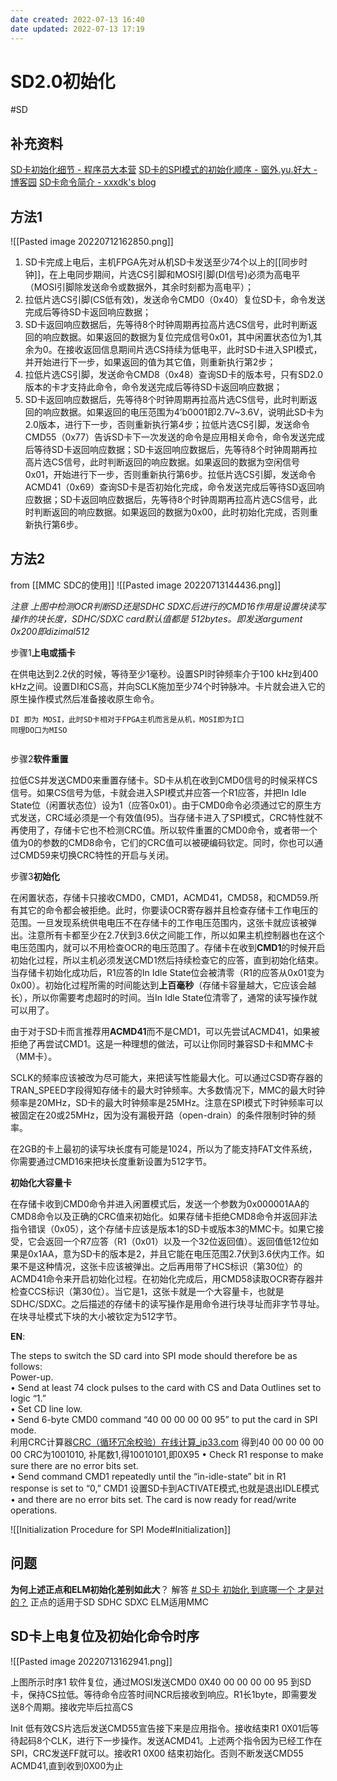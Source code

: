 ```yaml
---
date created: 2022-07-13 16:40
date updated: 2022-07-13 17:19
---
```


# SD2.0初始化

#SD

## 补充资料

[SD卡初始化细节 - 程序员大本营](https://www.pianshen.com/article/3747783139/)
[SD卡的SPI模式的初始化顺序 - 窗外.yu.好大 - 博客园](https://www.cnblogs.com/mrightt/archive/2011/06/23/2088265.html)
[SD卡命令简介 - xxxdk's blog](http://xxxdk.xyz/xxx/2021/01/SD%E5%8D%A1%E5%91%BD%E4%BB%A4%E7%AE%80%E4%BB%8B/)

## 方法1

![[Pasted image 20220712162850.png]]

1. SD卡完成上电后，主机FPGA先对从机SD卡发送至少74个以上的[[同步时钟]]，在上电同步期间，片选CS引脚和MOSI引脚(DI信号)必须为高电平（MOSI引脚除发送命令或数据外，其余时刻都为高电平）；
2. 拉低片选CS引脚(CS低有效)，发送命令CMD0（0x40）复位SD卡，命令发送完成后等待SD卡返回响应数据；
3. SD卡返回响应数据后，先等待8个时钟周期再拉高片选CS信号，此时判断返回的响应数据。如果返回的数据为复位完成信号0x01，其中闲置状态位为1,其余为0。在接收返回信息期间片选CS持续为低电平，此时SD卡进入SPI模式，并开始进行下一步，如果返回的值为其它值，则重新执行第2步；
4. 拉低片选CS引脚，发送命令CMD8（0x48）查询SD卡的版本号，只有SD2.0版本的卡才支持此命令，命令发送完成后等待SD卡返回响应数据；
5. SD卡返回响应数据后，先等待8个时钟周期再拉高片选CS信号，此时判断返回的响应数据。如果返回的电压范围为4’b0001即2.7V~3.6V，说明此SD卡为2.0版本，进行下一步，否则重新执行第4步；拉低片选CS引脚，发送命令CMD55（0x77）告诉SD卡下一次发送的命令是应用相关命令，命令发送完成后等待SD卡返回响应数据；SD卡返回响应数据后，先等待8个时钟周期再拉高片选CS信号，此时判断返回的响应数据。如果返回的数据为空闲信号0x01，开始进行下一步，否则重新执行第6步。拉低片选CS引脚，发送命令ACMD41（0x69）查询SD卡是否初始化完成，命令发送完成后等待SD返回响应数据；SD卡返回响应数据后，先等待8个时钟周期再拉高片选CS信号，此时判断返回的响应数据。如果返回的数据为0x00，此时初始化完成，否则重新执行第6步。

## 方法2

from [[MMC SDC的使用]]
![[Pasted image 20220713144436.png]]

_注意 上图中检测OCR判断SD还是SDHC  SDXC后进行的CMD16作用是设置块读写操作的块长度，SDHC/SDXC card默认值都是 512bytes。即发送argument 0x200即dizimal512_

步骤1**上电或插卡**

在供电达到2.2伏的时候，等待至少1毫秒。设置SPI时钟频率介于100 kHz到400 kHz之间。设置DI和CS高，并向SCLK施加至少74个时钟脉冲。卡片就会进入它的原生操作模式然后准备接收原生命令。

```
DI 即为 MOSI，此时SD卡相对于FPGA主机而言是从机，MOSI即为I口
同理DO口为MISO
  
```

步骤2**软件重置**

拉低CS并发送CMD0来重置存储卡。SD卡从机在收到CMD0信号的时候采样CS信号。如果CS信号为低，卡就会进入SPI模式并应答一个R1应答，并把In Idle State位（闲置状态位）设为1（应答0x01）。由于CMD0命令必须通过它的原生方式发送，CRC域必须是一个有效值(95)。当存储卡进入了SPI模式，CRC特性就不再使用了，存储卡它也不检测CRC值。所以软件重置的CMD0命令，或者带一个值为0的参数的CMD8命令，它们的CRC值可以被硬编码钦定。同时，你也可以通过CMD59来切换CRC特性的开启与关闭。

步骤3**初始化**

在闲置状态，存储卡只接收CMD0，CMD1，ACMD41，CMD58，和CMD59.所有其它的命令都会被拒绝。此时，你要读OCR寄存器并且检查存储卡工作电压的范围。一旦发现系统供电电压不在存储卡的工作电压范围内，这张卡就应该被弹出。注意所有卡都至少在2.7伏到3.6伏之间能工作，所以如果主机控制器也在这个电压范围内，就可以不用检查OCR的电压范围了。存储卡在收到**CMD1**的时候开启初始化过程，所以主机必须发送CMD1然后持续检查它的应答，直到初始化结束。当存储卡初始化成功后，R1应答的In Idle State位会被清零（R1的应答从0x01变为0x00）。初始化过程所需的时间能达到**上百毫秒**（存储卡容量越大，它应该会越长），所以你需要考虑超时的时间。当In Idle State位清零了，通常的读写操作就可以用了。

由于对于SD卡而言推荐用**ACMD41**而不是CMD1，可以先尝试ACMD41，如果被拒绝了再尝试CMD1。这是一种理想的做法，可以让你同时兼容SD卡和MMC卡（MM卡）。

SCLK的频率应该被改为尽可能大，来把读写性能最大化。可以通过CSD寄存器的TRAN_SPEED字段得知存储卡的最大时钟频率。大多数情况下，MMC的最大时钟频率是20MHz，SD卡的最大时钟频率是25MHz。注意在SPI模式下时钟频率可以被固定在20或25MHz，因为没有漏极开路（open-drain）的条件限制时钟的频率。

在2GB的卡上最初的读写块长度有可能是1024，所以为了能支持FAT文件系统，你需要通过CMD16来把块长度重新设置为512字节。

**初始化大容量卡**

在存储卡收到CMD0命令并进入闲置模式后，发送一个参数为0x000001AA的CMD8命令以及正确的CRC值来初始化。如果存储卡拒绝CMD8命令并返回非法指令错误（0x05），这个存储卡应该是版本1的SD卡或版本3的MMC卡。如果它接受，它会返回一个R7应答（R1（0x01）以及一个32位返回值）。返回值低12位如果是0x1AA，意为SD卡的版本是2，并且它能在电压范围2.7伏到3.6伏内工作。如果不是这种情况，这张卡应该被弹出。之后再用带了HCS标识（第30位）的ACMD41命令来开启初始化过程。在初始化完成后，用CMD58读取OCR寄存器并检查CCS标识（第30位）。当它是1，这张卡就是一个大容量卡，也就是SDHC/SDXC。之后描述的存储卡的读写操作是用命令进行块寻址而非字节寻址。在块寻址模式下块的大小被钦定为512字节。

**EN**:

The steps to switch the SD card into SPI mode should therefore be as follows:\
Power-up.\
• Send at least 74 clock pulses to the card with CS and Data Outlines set to logic “1.”\
• Set CD line low.\
• Send 6-byte CMD0 command “40 00 00 00 00 95” to put the card in SPI mode.\
利用CRC计算器[CRC（循环冗余校验）在线计算_ip33.com](http://www.ip33.com/crc.html)
得到40 00 00 00 00 00 CRC为1001010, 补尾数1,得10010101,即0X95
• Check R1 response to make sure there are no error bits set.\
• Send command CMD1 repeatedly until the “in-idle-state” bit in R1 response is set to “0,”  CMD1 设置SD卡到ACTIVATE模式,也就是退出IDLE模式
• and there are no error bits set. The card is now ready for read/write operations.

![[Initialization Procedure for SPI Mode#Initialization]]

## 问题

**为何上述正点和ELM初始化差别如此大**？
解答
[# SD卡 初始化 到底哪一个 才是对的？](https://zhidao.baidu.com/question/552597276.html)
正点的适用于SD SDHC SDXC
ELM适用MMC

## SD卡上电复位及初始化命令时序

![[Pasted image 20220713162941.png]]

上图所示时序1 软件复位，通过MOSI发送CMD0 0X40 00 00 00 00 95 到SD卡，保持CS拉低。等待命令应答时间NCR后接收到响应。R1长1byte，即需要发送8个周期。接收完毕后拉高CS

Init
低有效CS片选后发送CMD55宣告接下来是应用指令。接收结束R1 0X01后等待起码8个CLK，进行下一步操作。发送ACMD41。上述两个指令因为已经工作在SPI，CRC发送FF就可以。接收R1 0X00 结束初始化。否则不断发送CMD55 ACMD41,直到收到0X00为止
